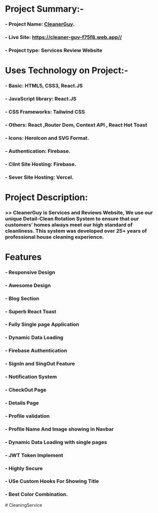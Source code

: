 # Project Summary:-
### - Project Name: [CleanerGuy](https://cleaner-guy-f75f8.web.app/).
### - Live Site: https://cleaner-guy-f75f8.web.app//
### - Project type: Services Review Website
# Uses Technology on Project:-
### - Basic:  HTML5, CSS3, React.JS
### - JavaScript library: React.JS
### - CSS Frameworks: Tailwind CSS
### - Others: React ,Router Dom,  Context API , React Hot Toast 
### - Icons: HeroIcon and SVG Format.
### - Authentication: Firebase.
### - Clint Site Hosting: Firebase.
### - Sever Site Hosting: Vercel.

# Project Description: 
### >> CleanerGuy is Services and Reviews Website,  We use our unique Detail-Clean Rotation System to ensure that our customers’ homes always meet our high standard of cleanliness. This system was developed over 25+ years of professional house cleaning experience.  

# Features
### - Responsive Design
### - Awesome Design
### - Blog Section
### - Superb React Toast
### - Fully Single page Application
### - Dynamic Data Loading
### - Firebase Authentication
### - SignIn and SingOut Feature
### - Notification System
### - CheckOut Page
### - Details Page
### - Profile validation
### - Profile Name And Image showing in Navbar
### - Dynamic Data Loading with single pages
### - JWT Token Implement
### - Highly Secure
### - USe Custom Hooks For Showing Title
### - Best Color Combination.



#   C l e a n i n g S e r v i c e  
 